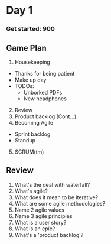 # Day 1

### Get started: 900

## Game Plan
1. Housekeeping
  - Thanks for being patient
  - Make up day
  - TODOs:
    * Unborked PDFs
	* New headphones
2. Review
3. Product backlog (Cont...)
4. Becoming Agile
  - Sprint backlog
  - Standup
5. SCRUM(tm)



## Review

1. What's the deal with waterfall?
2. What's agile?
3. What does it mean to be iterative?
4. What are some agile methodologies?
5. Name 2 agile values
6. Name 3 agile principles
7. What is a user story?
8. What is an epic?
9. What's a 'product backlog'?